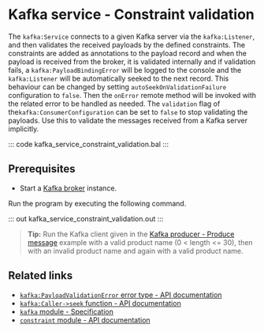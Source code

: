 # Kafka service - Constraint validation

The `kafka:Service` connects to a given Kafka server via the `kafka:Listener`, and then validates the received payloads by the defined constraints. The constraints are added as annotations to the payload record and when the payload is received from the broker, it is validated internally and if validation fails, a `kafka:PayloadBindingError` will be logged to the console and the `kafka:Listener` will be automatically seeked to the next record. This behaviour can be changed by setting `autoSeekOnValidationFailure` configuration to `false`. Then the `onError` remote method will be invoked with the related error to be handled as needed. The `validation` flag of the`kafka:ConsumerConfiguration` can be set to `false` to stop validating the payloads. Use this to validate the messages received from a Kafka server implicitly.

::: code kafka_service_constraint_validation.bal :::

## Prerequisites
- Start a [Kafka broker](https://kafka.apache.org/quickstart) instance.

Run the program by executing the following command.

::: out kafka_service_constraint_validation.out :::

>**Tip:** Run the Kafka client given in the [Kafka producer - Produce message](/learn/by-example/kafka-producer-produce-message) example with a valid product name (0 < length <= 30), then with an invalid product name and again with a valid product name.

## Related links
- [`kafka:PayloadValidationError` error type - API documentation](https://lib.ballerina.io/ballerinax/kafka/latest/errors#PayloadValidationError)
- [`kafka:Caller->seek` function - API documentation](https://lib.ballerina.io/ballerinax/kafka/latest#Caller#seek)
- [`kafka` module - Specification](https://github.com/ballerina-platform/module-ballerinax-kafka/blob/master/docs/spec/spec.md)
- [`constraint` module - API documentation](https://lib.ballerina.io/ballerina/constraint/latest)
